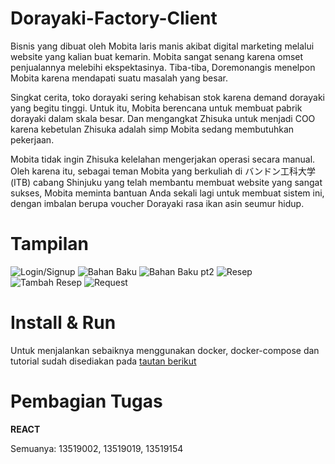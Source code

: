 # Dorayaki-Factory-Client

Bisnis yang dibuat oleh Mobita laris manis akibat digital marketing melalui website yang
kalian buat kemarin. Mobita sangat senang karena omset penjualannya melebihi
ekspektasinya. Tiba-tiba, Doremonangis menelpon Mobita karena mendapati suatu
masalah yang besar.

Singkat cerita, toko dorayaki sering kehabisan stok karena demand dorayaki yang begitu
tinggi. Untuk itu, Mobita berencana untuk membuat pabrik dorayaki dalam skala besar.
Dan mengangkat Zhisuka untuk menjadi COO karena kebetulan Zhisuka adalah simp
Mobita sedang membutuhkan pekerjaan.

Mobita tidak ingin Zhisuka kelelahan mengerjakan operasi secara manual. Oleh karena itu,
sebagai teman Mobita yang berkuliah di バンドン工科大学 (ITB) cabang Shinjuku yang
telah membantu membuat website yang sangat sukses, Mobita meminta bantuan Anda
sekali lagi untuk membuat sistem ini, dengan imbalan berupa voucher Dorayaki rasa ikan
asin seumur hidup.

# Tampilan

![Login/Signup](https://i.imgur.com/sWrOKcx.png)
![Bahan Baku](https://i.imgur.com/Iam6AEY.png)
![Bahan Baku pt2](https://i.imgur.com/K3HGnxs.png)
![Resep](https://i.imgur.com/7ntZAuT.png)
![Tambah Resep](https://i.imgur.com/oOWlxP5.png)
![Request](https://i.imgur.com/kX2RPYc.png)

# Install & Run

Untuk menjalankan sebaiknya menggunakan docker, docker-compose dan tutorial sudah disediakan pada [tautan berikut](https://gitlab.informatika.org/menyabun_dan_istirahat/dorayaki-composer)

# Pembagian Tugas

**REACT**

Semuanya: 13519002, 13519019, 13519154